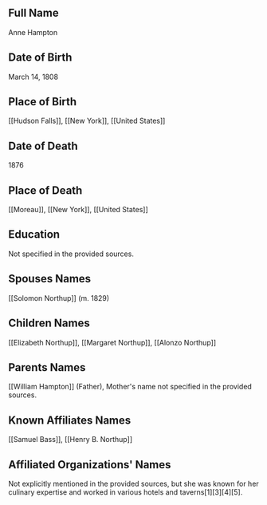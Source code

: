 ## Full Name
Anne Hampton

## Date of Birth
March 14, 1808

## Place of Birth
[[Hudson Falls]], [[New York]], [[United States]]

## Date of Death
1876

## Place of Death
[[Moreau]], [[New York]], [[United States]]

## Education
Not specified in the provided sources.

## Spouses Names
[[Solomon Northup]] (m. 1829)

## Children Names
[[Elizabeth Northup]], [[Margaret Northup]], [[Alonzo Northup]]

## Parents Names
[[William Hampton]] (Father), Mother's name not specified in the provided sources.

## Known Affiliates Names
[[Samuel Bass]], [[Henry B. Northup]]

## Affiliated Organizations' Names
Not explicitly mentioned in the provided sources, but she was known for her culinary expertise and worked in various hotels and taverns[1][3][4][5].

